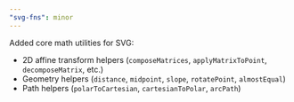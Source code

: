 ```yaml
---
"svg-fns": minor
---
```


Added core math utilities for SVG:

- 2D affine transform helpers (`composeMatrices`, `applyMatrixToPoint`, `decomposeMatrix`, etc.)
- Geometry helpers (`distance`, `midpoint`, `slope`, `rotatePoint`, `almostEqual`)
- Path helpers (`polarToCartesian`, `cartesianToPolar`, `arcPath`)
